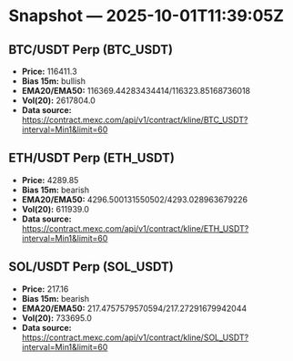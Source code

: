 # Snapshot — 2025-10-01T11:39:05Z

## BTC/USDT Perp (BTC_USDT)
- **Price:** 116411.3
- **Bias 15m:** bullish
- **EMA20/EMA50:** 116369.44283434414/116323.85168736018
- **Vol(20):** 2617804.0
- **Data source:** https://contract.mexc.com/api/v1/contract/kline/BTC_USDT?interval=Min1&limit=60

## ETH/USDT Perp (ETH_USDT)
- **Price:** 4289.85
- **Bias 15m:** bearish
- **EMA20/EMA50:** 4296.500131550502/4293.028963679226
- **Vol(20):** 611939.0
- **Data source:** https://contract.mexc.com/api/v1/contract/kline/ETH_USDT?interval=Min1&limit=60

## SOL/USDT Perp (SOL_USDT)
- **Price:** 217.16
- **Bias 15m:** bearish
- **EMA20/EMA50:** 217.4757579570594/217.27291679942044
- **Vol(20):** 733695.0
- **Data source:** https://contract.mexc.com/api/v1/contract/kline/SOL_USDT?interval=Min1&limit=60
